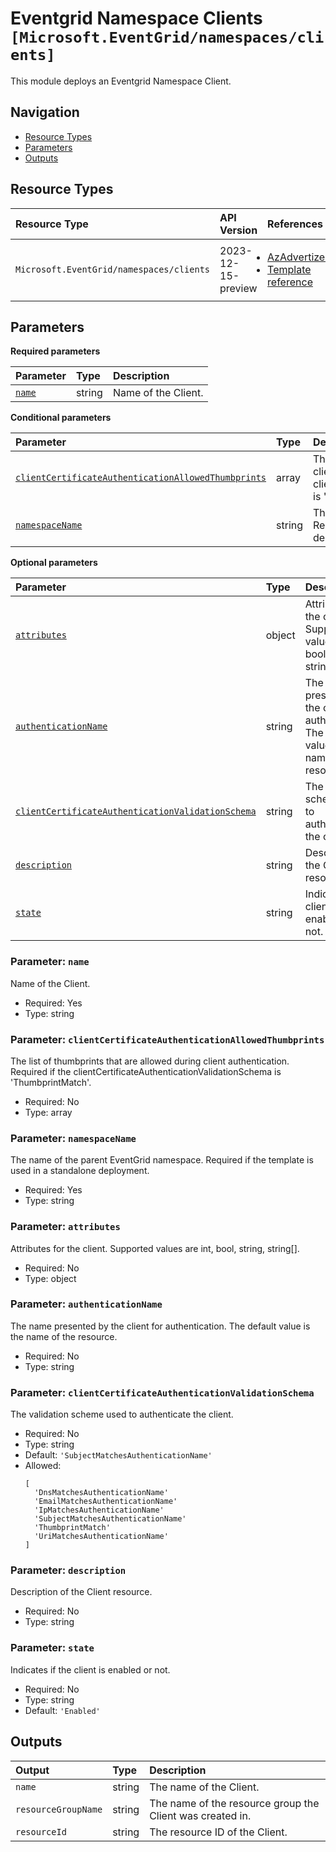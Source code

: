 # Eventgrid Namespace Clients `[Microsoft.EventGrid/namespaces/clients]`

This module deploys an Eventgrid Namespace Client.

## Navigation

- [Resource Types](#Resource-Types)
- [Parameters](#Parameters)
- [Outputs](#Outputs)

## Resource Types

| Resource Type | API Version | References |
| :-- | :-- | :-- |
| `Microsoft.EventGrid/namespaces/clients` | 2023-12-15-preview | <ul style="padding-left: 0px;"><li>[AzAdvertizer](https://www.azadvertizer.net/azresourcetypes/microsoft.eventgrid_namespaces_clients.html)</li><li>[Template reference](https://learn.microsoft.com/en-us/azure/templates/Microsoft.EventGrid/2023-12-15-preview/namespaces/clients)</li></ul> |

## Parameters

**Required parameters**

| Parameter | Type | Description |
| :-- | :-- | :-- |
| [`name`](#parameter-name) | string | Name of the Client. |

**Conditional parameters**

| Parameter | Type | Description |
| :-- | :-- | :-- |
| [`clientCertificateAuthenticationAllowedThumbprints`](#parameter-clientcertificateauthenticationallowedthumbprints) | array | The list of thumbprints that are allowed during client authentication. Required if the clientCertificateAuthenticationValidationSchema is 'ThumbprintMatch'. |
| [`namespaceName`](#parameter-namespacename) | string | The name of the parent EventGrid namespace. Required if the template is used in a standalone deployment. |

**Optional parameters**

| Parameter | Type | Description |
| :-- | :-- | :-- |
| [`attributes`](#parameter-attributes) | object | Attributes for the client. Supported values are int, bool, string, string[]. |
| [`authenticationName`](#parameter-authenticationname) | string | The name presented by the client for authentication. The default value is the name of the resource. |
| [`clientCertificateAuthenticationValidationSchema`](#parameter-clientcertificateauthenticationvalidationschema) | string | The validation scheme used to authenticate the client. |
| [`description`](#parameter-description) | string | Description of the Client resource. |
| [`state`](#parameter-state) | string | Indicates if the client is enabled or not. |

### Parameter: `name`

Name of the Client.

- Required: Yes
- Type: string

### Parameter: `clientCertificateAuthenticationAllowedThumbprints`

The list of thumbprints that are allowed during client authentication. Required if the clientCertificateAuthenticationValidationSchema is 'ThumbprintMatch'.

- Required: No
- Type: array

### Parameter: `namespaceName`

The name of the parent EventGrid namespace. Required if the template is used in a standalone deployment.

- Required: Yes
- Type: string

### Parameter: `attributes`

Attributes for the client. Supported values are int, bool, string, string[].

- Required: No
- Type: object

### Parameter: `authenticationName`

The name presented by the client for authentication. The default value is the name of the resource.

- Required: No
- Type: string

### Parameter: `clientCertificateAuthenticationValidationSchema`

The validation scheme used to authenticate the client.

- Required: No
- Type: string
- Default: `'SubjectMatchesAuthenticationName'`
- Allowed:
  ```Bicep
  [
    'DnsMatchesAuthenticationName'
    'EmailMatchesAuthenticationName'
    'IpMatchesAuthenticationName'
    'SubjectMatchesAuthenticationName'
    'ThumbprintMatch'
    'UriMatchesAuthenticationName'
  ]
  ```

### Parameter: `description`

Description of the Client resource.

- Required: No
- Type: string

### Parameter: `state`

Indicates if the client is enabled or not.

- Required: No
- Type: string
- Default: `'Enabled'`

## Outputs

| Output | Type | Description |
| :-- | :-- | :-- |
| `name` | string | The name of the Client. |
| `resourceGroupName` | string | The name of the resource group the Client was created in. |
| `resourceId` | string | The resource ID of the Client. |
